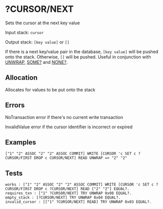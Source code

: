 # ?CURSOR/NEXT

Sets the cursor at the next key value

Input stack: `cursor`

Output stack: `[key value]` or `[]`

If there is a next key/value pair in the database, `[key value]` will be pushed onto the stack.
Otherwise, `[]` will be pushed. Useful in conjunction with [UNWRAP](../UNWRAP.md),
[SOME?](../SOMEQ.md) and [NONE?](../NONEQ.md).

## Allocation

Allocates for values to be put onto the stack

## Errors

NoTransaction error if there's no current write transaction

InvalidValue error if the cursor identifier is incorrect or expired

## Examples

```
["1" "2" ASSOC "2" "2" ASSOC COMMIT] WRITE [CURSOR 'c SET c ?CURSOR/FIRST DROP c CURSOR/NEXT] READ UNWRAP => "2" "2"
```

## Tests

```test
works : ["1" "2" ASSOC "2" "2" ASSOC COMMIT] WRITE [CURSOR 'c SET c ?CURSOR/FIRST DROP c ?CURSOR/NEXT] READ ["2" "2"] EQUAL?.
requires_txn : ["1" ?CURSOR/NEXT] TRY UNWRAP 0x08 EQUAL?.
empty_stack : [?CURSOR/NEXT] TRY UNWRAP 0x04 EQUAL?.
invalid_cursor : [["1" ?CURSOR/NEXT] READ] TRY UNWRAP 0x03 EQUAL?.
```


